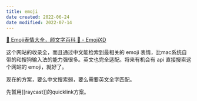 ```yaml
---
title: emoji
date created: 2022-06-24
date modified: 2022-07-14
---
```


[🤣 Emoji表情大全，颜文字百科 💌 - EmojiXD](https://emojixd.com/)

这个网站的收录全，而且通过中文能检索到最相关的 emoji 表情，比mac系统自带的和搜狗输入法的能力强很多。英文也完全适配。将来有机会有 api 直接搜索这个网站的 emoji，就好了。

现在的方案，要么中文搜索弱，要么需要英文全字匹配。

先暂用[[raycast]]的quicklink方案。
